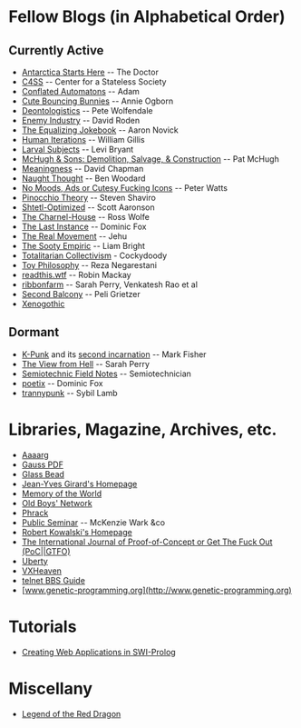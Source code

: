 # Fellow Blogs (in Alphabetical Order)

## Currently Active

* [Antarctica Starts Here](https://drwho.virtadpt.net/) -- The Doctor
* [C4SS](https://c4ss.org) -- Center for a Stateless Society
* [Conflated Automatons](https://conflatedautomatons.wordpress.com/) -- Adam
* [Cute Bouncing Bunnies](https://cutebouncingbunnies.wordpress.com/) -- Annie Ogborn
* [Deontologistics](https://deontologistics.wordpress.com/) -- Pete Wolfendale
* [Enemy Industry](https://enemyindustry.wordpress.com) -- David Roden
* [The Equalizing Jokebook](https://aaronnovick.com) -- Aaron Novick
* [Human Iterations](http://humaniterations.net) -- William Gillis
* [Larval Subjects](https://larvalsubjects.wordpress.com/) -- Levi Bryant
* [McHugh & Sons: Demolition, Salvage, & Construction](https://captainmchugh.wordpress.com) -- Pat McHugh
* [Meaningness](https://meaningness.com) -- David Chapman
* [Naught Thought](https://naughtthought.wordpress.com/) -- Ben Woodard
* [No Moods, Ads or Cutesy Fucking Icons](https://www.rifters.com/crawl/)
  -- Peter Watts
* [Pinocchio Theory](http://www.shaviro.com/Blog/) -- Steven Shaviro
* [Shtetl-Optimized](https://www.scottaaronson.com/blog) -- Scott Aaronson
* [The Charnel-House](https://thecharnelhouse.org/) -- Ross Wolfe
* [The Last Instance](https://thelastinstance.com) -- Dominic Fox
* [The Real Movement](https://therealmovement.wordpress.com/) -- Jehu
* [The Sooty Empiric](https://sootyempiric.blogspot.com/) -- Liam Bright
* [Totalitarian Collectivism](https://totalitariancollectivist.wordpress.com/) - Cockydoody
* [Toy Philosophy](https://toyphilosophy.com/) -- Reza Negarestani
* [readthis.wtf](http://readthis.wtf/) -- Robin Mackay
* [ribbonfarm](https://www.ribbonfarm.com/) -- Sarah Perry, Venkatesh Rao et al
* [Second Balcony](http://secondbalcony.tumblr.com/) -- Peli Grietzer
* [Xenogothic](https://xenogothic.com) 

## Dormant

* [K-Punk](http://k-punk.abstractdynamics.org/) and
  its [second incarnation](http://k-punk.org) -- Mark Fisher
* [The View from Hell](https://theviewfromhellyes.wordpress.com/) -- Sarah Perry
* [Semiotechnic Field Notes](http://field-notes.semiotechnic.net) -- Semiotechnician
* [poetix](http://codepoetics.com/octoblog) -- Dominic Fox
* [trannypunk](http://www.trannypunk.com/) -- Sybil Lamb

# Libraries, Magazine, Archives, etc.

* [Aaaarg](http://aaaarg.fail/)
* [Gauss PDF](http://www.gauss-pdf.com/)
* [Glass Bead](https://glass-bead.org)
* [Jean-Yves Girard's Homepage](http://girard.perso.math.cnrs.fr/Accueil.html)
* [Memory of the World](https://library.memoryoftheworld.org)
* [Old Boys' Network](https://www.obn.org/inhalt_index.html)
* [Phrack](http://www.phrack.org/)
* [Public Seminar](https://publicseminar.org/) -- McKenzie Wark &co
* [Robert Kowalski's Homepage](https://www.doc.ic.ac.uk/~rak/)
* [The International Journal of Proof-of-Concept or Get The Fuck Out (PoC||GTFO)](https://www.alchemistowl.org/pocorgtfo/)
* [Uberty](http://uberty.org/)
* [VXHeaven](http://83.133.184.251/virensimulation.org/index.html)
* [telnet BBS Guide](https://www.telnetbbsguide.com/)
* [www.genetic-programming.org](http://www.genetic-programming.org)

# Tutorials

* [Creating Web Applications in SWI-Prolog](http://www.pathwayslms.com/swipltuts/html/index.html)

# Miscellany

* [Legend of the Red Dragon](/static/lord.html)

